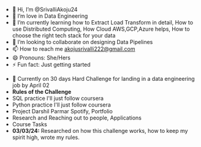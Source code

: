 - 👋 Hi, I’m @SrivalliAkoju24
- 👀 I’m love in Data Engineering
- 🌱 I’m currently learning how to Extract Load Transform in detail, How to use Distributed Computing, How Cloud AWS,GCP,Azure helps, How to choose the right tech stack for your data
- 💞️ I’m looking to collaborate on designing Data Pipelines
- 📫 How to reach me akojusrivalli222@gmail.com
- 😄 Pronouns: She/Hers
- ⚡ Fun fact: Just getting started 
<!---
SrivalliAkoju24/SrivalliAkoju24 is a ✨ special ✨ repository because its `README.md` (this file) appears on your GitHub profile.
You can click the Preview link to take a look at your changes.
--->
- 🫶 Currently on 30 days Hard Challenge for landing in a data engineering job by April 02
- **Rules of the Challenge**
- SQL practice I'll just follow coursera
- Python practice I'll just follow coursera
- Project Darshil Parmar Spotify, Portfolio 
- Research and Reaching out to people, Applications
- Course Tasks
- **03/03/24:** Researched on how this challenge works, how to keep my spirit high, wrote my rules. 
